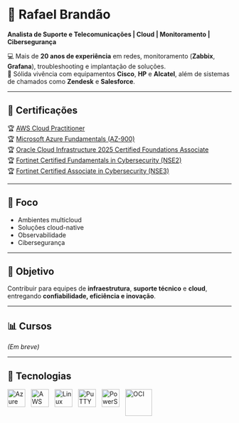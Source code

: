 # 🔰 Rafael Brandão  
**Analista de Suporte e Telecomunicações | Cloud | Monitoramento | Cibersegurança**

💻 Mais de **20 anos de experiência** em redes, monitoramento (**Zabbix**, **Grafana**), troubleshooting e implantação de soluções.  
🔧 Sólida vivência com equipamentos **Cisco**, **HP** e **Alcatel**, além de sistemas de chamados como **Zendesk** e **Salesforce**.  

---

## 🎯 Certificações
🏆 [AWS Cloud Practitioner](https://www.credly.com/badges/4903f0c1-d648-45d8-badd-eb5ae33d377e/linked_in_profile)   
🏆 [Microsoft Azure Fundamentals (AZ-900)](https://learn.microsoft.com/pt-br/users/rafaelbrandao/credentials/7a8bfd6d62ce4849)  
🏆 [Oracle Cloud Infrastructure 2025 Certified Foundations Associate](https://catalog-education.oracle.com/ords/certview/sharebadge?id=A7816DF75FE5687AB88CB31898CF45BEA1F4EE511099221C108DE213C50134CD#)  
🏆 [Fortinet Certified Fundamentals in Cybersecurity (NSE2)](https://www.credly.com/badges/e63200c9-155e-423d-8f95-a0882204691d)    
🏆 [Fortinet Certified Associate in Cybersecurity (NSE3)](https://www.credly.com/badges/9dd850d2-d022-4cc4-9f0e-621f4d45d060)  

---

## 🚀 Foco
- Ambientes multicloud  
- Soluções cloud-native  
- Observabilidade  
- Cibersegurança  

---

## 📡 Objetivo
Contribuir para equipes de **infraestrutura**, **suporte técnico** e **cloud**, entregando **confiabilidade, eficiência e inovação**.  

---

## 📊 Cursos
*(Em breve)*

---

## 🤖 Tecnologias

<img 
    align="left" 
    alt="Azure" 
    title="Microsoft Azure"
    width="40px" 
    style="padding-right: 10px;" 
    src="https://cdn.jsdelivr.net/gh/devicons/devicon@latest/icons/azure/azure-original.svg" 
/>
<img 
    align="left" 
    alt="AWS" 
    title="Amazon Web Services"
    width="40px" 
    style="padding-right: 10px;" 
    src="https://cdn.jsdelivr.net/gh/devicons/devicon@latest/icons/amazonwebservices/amazonwebservices-plain-wordmark.svg" 
/>
<img 
    align="left" 
    alt="Linux" 
    title="Linux"
    width="40x" 
    style="padding-right: 10px;" 
    src="https://cdn.jsdelivr.net/gh/devicons/devicon@latest/icons/linux/linux-original.svg" 
/>
<img 
    align="left" 
    alt="PuTTY" 
    title="PuTTY"
    width="40px" 
    style="padding-right: 10px;" 
    src="https://cdn.jsdelivr.net/gh/devicons/devicon@latest/icons/putty/putty-original.svg" 
/>
<img 
    align="left" 
    alt="PowerShell" 
    title="PowerShell"
    width="40px" 
    style="padding-right: 10px;" 
    src="https://cdn.jsdelivr.net/gh/devicons/devicon@latest/icons/powershell/powershell-original.svg" 
/>
<img 
    align="left" 
    alt="OCI" 
    title="Oracle Cloud Infrastructure"
    width="60x" 
    style="padding-right: 10px;" 
    src="https://cdn.jsdelivr.net/gh/devicons/devicon@latest/icons/oracle/oracle-original.svg"
/>
